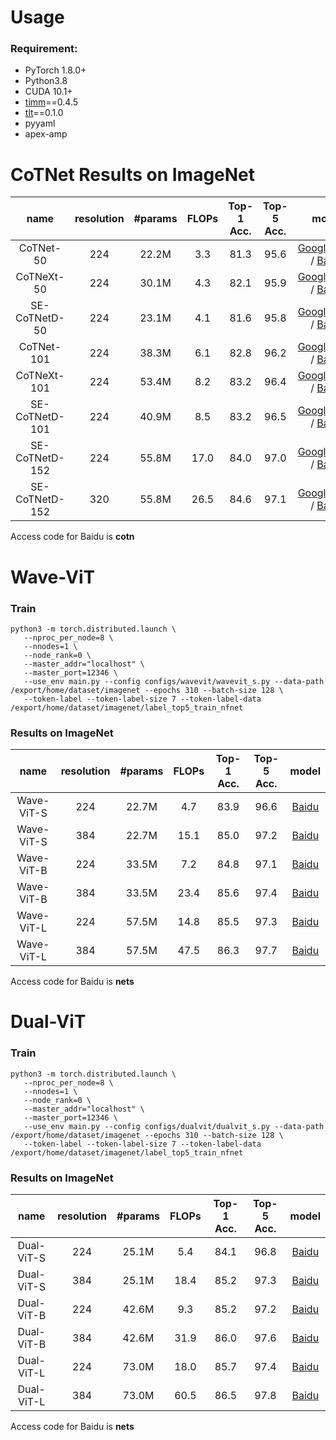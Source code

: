 # Usage
### Requirement:
* PyTorch 1.8.0+
* Python3.8
* CUDA 10.1+
* [timm](https://github.com/rwightman/pytorch-image-models)==0.4.5
* [tlt](https://github.com/zihangJiang/TokenLabeling)==0.1.0
* pyyaml
* apex-amp

# CoTNet Results on ImageNet
| name | resolution | #params | FLOPs | Top-1 Acc. | Top-5 Acc. | model |
| :---: | :---: | :---: | :---: | :---: | :---: | :---: | 
| CoTNet-50 | 224 | 22.2M | 3.3 | 81.3 | 95.6 | [GoogleDrive](https://drive.google.com/file/d/1SR5ezIu7LN943zHaUh4mC0ehxBVMqtfv/view?usp=sharing) / [Baidu](https://pan.baidu.com/s/1czr00SglgD8dNVK8jT1yLg) |
| CoTNeXt-50 | 224 | 30.1M | 4.3 | 82.1 | 95.9 | [GoogleDrive](https://drive.google.com/file/d/1j6b5D3xcZ5L_bHiQV0WfqyOieqZLVOCv/view?usp=sharing) / [Baidu](https://pan.baidu.com/s/1CeV9IH_P5N9yuO-wOpdGNw) |
| SE-CoTNetD-50 | 224 | 23.1M | 4.1 | 81.6 | 95.8 | [GoogleDrive](https://drive.google.com/file/d/1D2b5fr3lxpBpiFcCYBKngmmSgfVHt_56/view?usp=sharing) / [Baidu](https://pan.baidu.com/s/1s5Xg7AqzWuwFJUzOJDoo4Q) |
| CoTNet-101 | 224 | 38.3M | 6.1 | 82.8 | 96.2 | [GoogleDrive](https://drive.google.com/file/d/11jExbPEg4Eq5PApisZyE5k-1CbRYnsQb/view?usp=sharing) / [Baidu](https://pan.baidu.com/s/1Olpta0AV7N4OoiC8PB4BnA) |
| CoTNeXt-101 | 224 | 53.4M | 8.2 | 83.2 | 96.4 | [GoogleDrive](https://drive.google.com/file/d/1des5wgkBDUscQAs8IYOmKCKKUA46QLfJ/view?usp=sharing) / [Baidu](https://pan.baidu.com/s/1FM0QRZJee7uY7iKaEiUA-w) |
| SE-CoTNetD-101 | 224 | 40.9M | 8.5 | 83.2 | 96.5 | [GoogleDrive](https://drive.google.com/file/d/1PWIltQYpYZiDrpfZORRQzGzQeXVd2b2f/view?usp=sharing) / [Baidu](https://pan.baidu.com/s/1WGFzuwio5lWJKiOOJTnjdg) |
| SE-CoTNetD-152 | 224 | 55.8M | 17.0 | 84.0 | 97.0 | [GoogleDrive](https://drive.google.com/file/d/1MkMx0a8an3ikt6LZwClIOyabBnMfR91v/view?usp=sharing) / [Baidu](https://pan.baidu.com/s/14mNVsSf-6WI3mxLN2WinWw) |
| SE-CoTNetD-152 | 320 | 55.8M | 26.5 | 84.6 | 97.1 | [GoogleDrive](https://drive.google.com/file/d/1E43T2jS37gR07p_FVWnjJNkMWeYMXgX9/view?usp=sharing) / [Baidu](https://pan.baidu.com/s/1kO5of8IPgL4HOudLeykS6w) |

Access code for Baidu is **cotn**

# Wave-ViT 
### Train
```
python3 -m torch.distributed.launch \
   --nproc_per_node=8 \
   --nnodes=1 \
   --node_rank=0 \
   --master_addr="localhost" \
   --master_port=12346 \
   --use_env main.py --config configs/wavevit/wavevit_s.py --data-path /export/home/dataset/imagenet --epochs 310 --batch-size 128 \
   --token-label --token-label-size 7 --token-label-data /export/home/dataset/imagenet/label_top5_train_nfnet
```

### Results on ImageNet
| name | resolution | #params | FLOPs | Top-1 Acc. | Top-5 Acc. | model |
| :---: | :---: | :---: | :---: | :---: | :---: | :---: | 
| Wave-ViT-S | 224 | 22.7M | 4.7 | 83.9  | 96.6 | [Baidu](https://pan.baidu.com/s/1JfNgmBE5ieAGsBermjpSzQ) |
| Wave-ViT-S | 384 | 22.7M | 15.1 | 85.0 | 97.2 | [Baidu](https://pan.baidu.com/s/1RLxSDwVG1wQs29s0x3_6QA) |
| Wave-ViT-B | 224 | 33.5M | 7.2 |  84.8 | 97.1 | [Baidu](https://pan.baidu.com/s/16DLjX7dKaZuULn7OrxVqyw) |
| Wave-ViT-B | 384 | 33.5M | 23.4 | 85.6 | 97.4 | [Baidu](https://pan.baidu.com/s/1KYINKOLO4Bf9kabDMjN-TA) |
| Wave-ViT-L | 224 | 57.5M | 14.8 | 85.5 | 97.3 | [Baidu](https://pan.baidu.com/s/1L-ZQ1eiv4sdefvdi7Z4-bw) |
| Wave-ViT-L | 384 | 57.5M | 47.5 | 86.3 | 97.7 | [Baidu](https://pan.baidu.com/s/1BdQBbdUeeAo8CojNifURGw) |

Access code for Baidu is **nets**

# Dual-ViT 
### Train
```
python3 -m torch.distributed.launch \
   --nproc_per_node=8 \
   --nnodes=1 \
   --node_rank=0 \
   --master_addr="localhost" \
   --master_port=12346 \
   --use_env main.py --config configs/dualvit/dualvit_s.py --data-path /export/home/dataset/imagenet --epochs 310 --batch-size 128 \
   --token-label --token-label-size 7 --token-label-data /export/home/dataset/imagenet/label_top5_train_nfnet
```

### Results on ImageNet
| name | resolution | #params | FLOPs | Top-1 Acc. | Top-5 Acc. | model |
| :---: | :---: | :---: | :---: | :---: | :---: | :---: | 
| Dual-ViT-S | 224 | 25.1M | 5.4 | 84.1  | 96.8 | [Baidu](https://pan.baidu.com/s/1JfNgmBE5ieAGsBermjpSzQ) |
| Dual-ViT-S | 384 | 25.1M | 18.4 | 85.2 | 97.3 | [Baidu](https://pan.baidu.com/s/1JfNgmBE5ieAGsBermjpSzQ) |
| Dual-ViT-B | 224 | 42.6M | 9.3 | 85.2  | 97.2 | [Baidu](https://pan.baidu.com/s/1JfNgmBE5ieAGsBermjpSzQ) |
| Dual-ViT-B | 384 | 42.6M | 31.9 | 86.0 | 97.6 | [Baidu](https://pan.baidu.com/s/1JfNgmBE5ieAGsBermjpSzQ) |
| Dual-ViT-L | 224 | 73.0M | 18.0 | 85.7 | 97.4 | [Baidu](https://pan.baidu.com/s/1JfNgmBE5ieAGsBermjpSzQ) |
| Dual-ViT-L | 384 | 73.0M | 60.5 | 86.5 | 97.8 | [Baidu](https://pan.baidu.com/s/1JfNgmBE5ieAGsBermjpSzQ) |

Access code for Baidu is **nets**
